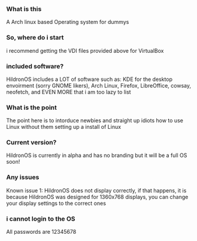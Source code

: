 ### What is this ###
A Arch linux based Operating system for dummys
### So, where do i start ###
i recommend getting the VDI files provided above for VirtualBox
### included software? ###
HildronOS includes a LOT of software such as:
KDE for the desktop envoirment (sorry GNOME likers), Arch Linux, Firefox, LibreOffice, cowsay, neofetch, and EVEN MORE that i am too lazy to list
### What is the point ###
The point here is to intorduce newbies and straight up idiots how to use Linux without them setting up a install of Linux
### Current version? ###
HildronOS is currently in alpha and has no branding but it will be a full OS soon!
### Any issues ###
Known issue 1: HildronOS does not display correctly, if that happens, it is because HildronOS was designed for 1360x768 displays, you can change your display settings to the correct ones
### i cannot login to the OS ###
All passwords are 12345678
